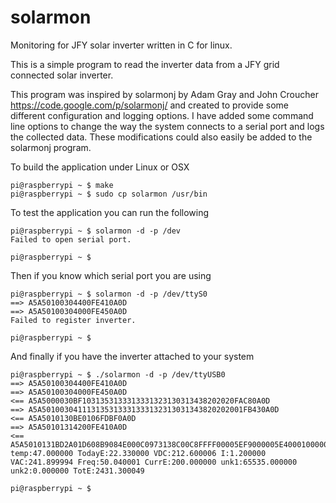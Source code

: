 solarmon
========

Monitoring for JFY solar inverter written in C for linux.

This is a simple program to read the inverter data from a JFY grid connected solar inverter.

This program was inspired by solarmonj by Adam Gray and John Croucher https://code.google.com/p/solarmonj/ and created to provide some different configuration and logging options. I have added some command line options to change the way the system connects to a serial port and logs the collected data. These modifications could also easily be added to the solarmonj program.

To build the application under Linux or OSX

```
pi@raspberrypi ~ $ make 
pi@raspberrypi ~ $ sudo cp solarmon /usr/bin
```

To test the application you can run the following

```
pi@raspberrypi ~ $ solarmon -d -p /dev
Failed to open serial port.

pi@raspberrypi ~ $
```

Then if you know which serial port you are using
```
pi@raspberrypi ~ $ solarmon -d -p /dev/ttyS0
==> A5A50100304400FE410A0D
==> A5A50100304000FE450A0D
Failed to register inverter.

pi@raspberrypi ~ $
```

And finally if you have the inverter attached to your system
```
pi@raspberrypi ~ $ ./solarmon -d -p /dev/ttyUSB0
==> A5A50100304400FE410A0D
==> A5A50100304000FE450A0D
<== A5A5000030BF1031353133313331323130313438202020FAC80A0D
==> A5A501003041113135313331333132313031343820202001FB430A0D
<== A5A5010130BE0106FDBF0A0D
==> A5A50101314200FE410A0D
<== A5A5010131BD2A01D608B9084E000C0973138C00C8FFFF00005EF9000005E4000100000000000000000000000000000000F5800A0D
temp:47.000000 TodayE:22.330000 VDC:212.600006 I:1.200000 VAC:241.899994 Freq:50.040001 CurrE:200.000000 unk1:65535.000000 unk2:0.000000 TotE:2431.300049

pi@raspberrypi ~ $
```

